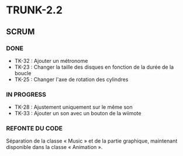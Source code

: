 # TRUNK-2.2 

## SCRUM


### DONE


* TK-32 : Ajouter un métronome
* TK-23 : Changer la taille des disques en fonction de la durée de la boucle
* TK-25 : Changer l'axe de rotation des cylindres

### IN PROGRESS


* TK-28 : Ajustement uniquement sur le même son
* TK-33 : Ajouter un son avec un bouton de la wiimote


### REFONTE DU CODE

Séparation de la classe « Music » et de la partie graphique, maintenant disponible dans la classe « Animation ».
